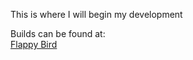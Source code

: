 This is where I will begin my development


Builds can be found at:    
[Flappy Bird](https://github.com/480GameSuite/Arcade_App/blob/master/Levin_start_sandbox/Flappy_Bird/Builds/Android.apk)   
